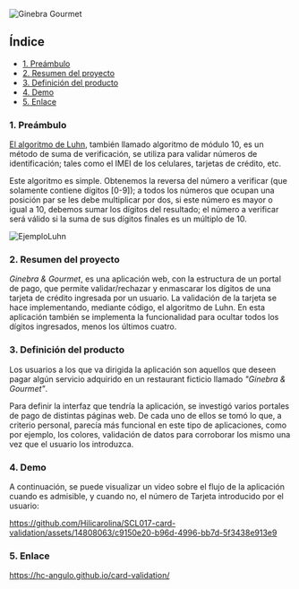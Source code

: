 
![Ginebra Gourmet](https://github.com/Hilicarolina/SCL017-card-validation/assets/14808063/725a7c93-f2ef-434c-86e0-d062e45fc2d3)

## Índice
- [1. Preámbulo](#item1)
- [2. Resumen del proyecto](#item2)
- [3. Definición del producto](#item3)
- [4. Demo](#item4)
- [5. Enlace](#item5)


<a name="item1"></a>
### 1. Preámbulo
[El algoritmo de Luhn](https://es.wikipedia.org/wiki/Algoritmo_de_Luhn#:~:text=El%20algoritmo%20de%20Luhn%20o,cr%C3%A9dito%2C%20n%C3%BAmeros%20IMEI%2C%20etc.), también llamado algoritmo de módulo 10, es un método de suma de verificación, se utiliza para validar números de identificación; tales como el IMEI de los celulares, tarjetas de crédito, etc.

Este algoritmo es simple. Obtenemos la reversa del número a verificar (que solamente contiene dígitos [0-9]); a todos los números que ocupan una posición par se les debe multiplicar por dos, si este número es mayor o igual a 10, debemos sumar los dígitos del resultado; el número a verificar será válido si la suma de sus dígitos finales es un múltiplo de 10.

![EjemploLuhn](https://github.com/Hilicarolina/SCL017-card-validation/assets/14808063/b3b2421d-0494-4ea4-a1d1-0ff9839d5f49)


<a name="item2"></a>
### 2. Resumen del proyecto

_Ginebra & Gourmet_, es una aplicación web, con la estructura de un portal de pago, que permite validar/rechazar y enmascarar los dígitos de una tarjeta de crédito ingresada por un usuario. La validación de la tarjeta se hace implementando, mediante código, el algoritmo de Luhn. En esta aplicación también se implementa la funcionalidad para ocultar todos los dígitos ingresados, menos los últimos cuatro.

<a name="item3"></a>
### 3. Definición del producto

Los usuarios a los que va dirigida la aplicación son aquellos que deseen pagar algún
servicio adquirido en un restaurant ficticio llamado _"Ginebra & Gourmet"_.

Para definir la interfaz que tendría la aplicación, se investigó varios portales de pago de distintas páginas web. De cada uno de ellos se tomó lo que, a criterio personal, parecía más funcional en este tipo de aplicaciones, como por ejemplo, los colores, validación de datos para corroborar los mismo una vez que el usuario los introduzca. 

<a name="item4"></a>
### 4. Demo
A continuación, se puede visualizar un video sobre el flujo de la aplicación cuando es admisible, y cuando no, el número de Tarjeta introducido por el usuario:

https://github.com/Hilicarolina/SCL017-card-validation/assets/14808063/c9150e20-b96d-4996-bb7d-5f3438e913e9

<a name="item5"></a>
### 5. Enlace
https://hc-angulo.github.io/card-validation/

